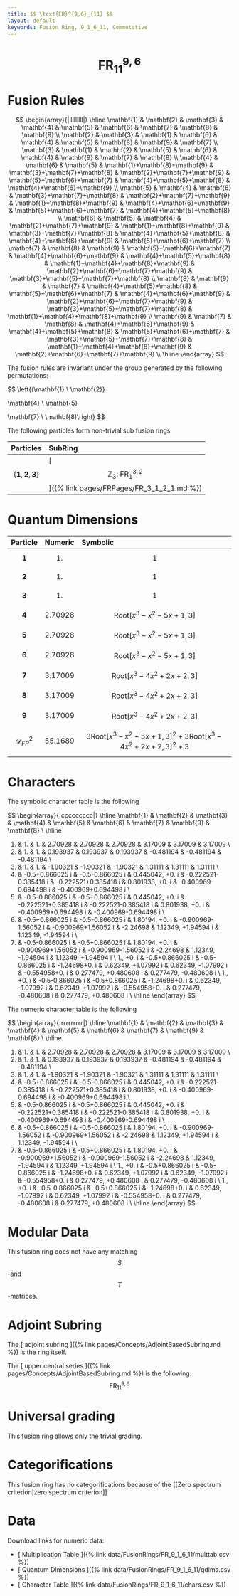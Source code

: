```yaml
---
title: $$ \text{FR}^{9,6}_{11} $$
layout: default
keywords: Fusion Ring, 9_1_6_11, Commutative
---
```

# $$ \text{FR}^{9,6}_{11} $$


# Fusion Rules

$$
\begin{array}{|lllllllll|}
\hline
 \mathbf{1} & \mathbf{2} & \mathbf{3} & \mathbf{4} & \mathbf{5} & \mathbf{6} & \mathbf{7} & \mathbf{8} & \mathbf{9} \\
 \mathbf{2} & \mathbf{3} & \mathbf{1} & \mathbf{6} & \mathbf{4} & \mathbf{5} & \mathbf{8} & \mathbf{9} & \mathbf{7} \\
 \mathbf{3} & \mathbf{1} & \mathbf{2} & \mathbf{5} & \mathbf{6} & \mathbf{4} & \mathbf{9} & \mathbf{7} & \mathbf{8} \\
 \mathbf{4} & \mathbf{6} & \mathbf{5} & \mathbf{1}+\mathbf{8}+\mathbf{9} & \mathbf{3}+\mathbf{7}+\mathbf{8} & \mathbf{2}+\mathbf{7}+\mathbf{9} & \mathbf{5}+\mathbf{6}+\mathbf{7} & \mathbf{4}+\mathbf{5}+\mathbf{8} & \mathbf{4}+\mathbf{6}+\mathbf{9} \\
 \mathbf{5} & \mathbf{4} & \mathbf{6} & \mathbf{3}+\mathbf{7}+\mathbf{8} & \mathbf{2}+\mathbf{7}+\mathbf{9} & \mathbf{1}+\mathbf{8}+\mathbf{9} & \mathbf{4}+\mathbf{6}+\mathbf{9} & \mathbf{5}+\mathbf{6}+\mathbf{7} & \mathbf{4}+\mathbf{5}+\mathbf{8} \\
 \mathbf{6} & \mathbf{5} & \mathbf{4} & \mathbf{2}+\mathbf{7}+\mathbf{9} & \mathbf{1}+\mathbf{8}+\mathbf{9} & \mathbf{3}+\mathbf{7}+\mathbf{8} & \mathbf{4}+\mathbf{5}+\mathbf{8} & \mathbf{4}+\mathbf{6}+\mathbf{9} & \mathbf{5}+\mathbf{6}+\mathbf{7} \\
 \mathbf{7} & \mathbf{8} & \mathbf{9} & \mathbf{5}+\mathbf{6}+\mathbf{7} & \mathbf{4}+\mathbf{6}+\mathbf{9} & \mathbf{4}+\mathbf{5}+\mathbf{8} & \mathbf{1}+\mathbf{4}+\mathbf{8}+\mathbf{9} & \mathbf{2}+\mathbf{6}+\mathbf{7}+\mathbf{9} & \mathbf{3}+\mathbf{5}+\mathbf{7}+\mathbf{8} \\
 \mathbf{8} & \mathbf{9} & \mathbf{7} & \mathbf{4}+\mathbf{5}+\mathbf{8} & \mathbf{5}+\mathbf{6}+\mathbf{7} & \mathbf{4}+\mathbf{6}+\mathbf{9} & \mathbf{2}+\mathbf{6}+\mathbf{7}+\mathbf{9} & \mathbf{3}+\mathbf{5}+\mathbf{7}+\mathbf{8} & \mathbf{1}+\mathbf{4}+\mathbf{8}+\mathbf{9} \\
 \mathbf{9} & \mathbf{7} & \mathbf{8} & \mathbf{4}+\mathbf{6}+\mathbf{9} & \mathbf{4}+\mathbf{5}+\mathbf{8} & \mathbf{5}+\mathbf{6}+\mathbf{7} & \mathbf{3}+\mathbf{5}+\mathbf{7}+\mathbf{8} & \mathbf{1}+\mathbf{4}+\mathbf{8}+\mathbf{9} & \mathbf{2}+\mathbf{6}+\mathbf{7}+\mathbf{9} \\
\hline
\end{array}
$$


The fusion rules are invariant under the group generated by the following permutations:

$$ \left\{(\mathbf{1} \ \mathbf{2}}

 \mathbf{4} \ \mathbf{5}

 \mathbf{7} \ \mathbf{8)\right\} $$


The following particles form non-trivial sub fusion rings

| Particles | SubRing |
| :------ | :------ |
| $$ \{\mathbf{1},\mathbf{2},\mathbf{3}\} $$ | [ $$ \mathbb{Z}_3:\ \text{FR}^{3,2}_{1} $$ ]({% link pages/FRPages/FR_3_1_2_1.md %}) |


# Quantum Dimensions

| Particle | Numeric | Symbolic |
| :------ | :------ | :------ |
| $$ \mathbf{1} $$ | $$ 1. $$ | $$ 1 $$ |
| $$ \mathbf{2} $$ | $$ 1. $$ | $$ 1 $$ |
| $$ \mathbf{3} $$ | $$ 1. $$ | $$ 1 $$ |
| $$ \mathbf{4} $$ | $$ 2.70928 $$ | $$ \text{Root}\left[x^3-x^2-5 x+1,3\right] $$ |
| $$ \mathbf{5} $$ | $$ 2.70928 $$ | $$ \text{Root}\left[x^3-x^2-5 x+1,3\right] $$ |
| $$ \mathbf{6} $$ | $$ 2.70928 $$ | $$ \text{Root}\left[x^3-x^2-5 x+1,3\right] $$ |
| $$ \mathbf{7} $$ | $$ 3.17009 $$ | $$ \text{Root}\left[x^3-4 x^2+2 x+2,3\right] $$ |
| $$ \mathbf{8} $$ | $$ 3.17009 $$ | $$ \text{Root}\left[x^3-4 x^2+2 x+2,3\right] $$ |
| $$ \mathbf{9} $$ | $$ 3.17009 $$ | $$ \text{Root}\left[x^3-4 x^2+2 x+2,3\right] $$ |
| $$ \mathcal{D}_{FP}^2 $$ | $$ 55.1689 $$ | $$ 3 \text{Root}\left[x^3-x^2-5 x+1,3\right]^2+3 \text{Root}\left[x^3-4 x^2+2 x+2,3\right]^2+3 $$ |

# Characters

The symbolic character table is the following

$$
\begin{array}{|ccccccccc|}
\hline
 \mathbf{1} & \mathbf{2} & \mathbf{3} & \mathbf{4} & \mathbf{5} & \mathbf{6} & \mathbf{7} & \mathbf{9} & \mathbf{8} \\
\hline
 1. & 1. & 1. & 2.70928 & 2.70928 & 2.70928 & 3.17009 & 3.17009 & 3.17009 \\
 1. & 1. & 1. & 0.193937 & 0.193937 & 0.193937 & -0.481194 & -0.481194 & -0.481194 \\
 1. & 1. & 1. & -1.90321 & -1.90321 & -1.90321 & 1.31111 & 1.31111 & 1.31111 \\
 1. & -0.5+0.866025 i & -0.5-0.866025 i & 0.445042\, +0. i & -0.222521-0.385418 i & -0.222521+0.385418 i & 0.801938\, +0. i & -0.400969-0.694498 i & -0.400969+0.694498 i \\
 1. & -0.5-0.866025 i & -0.5+0.866025 i & 0.445042\, +0. i & -0.222521+0.385418 i & -0.222521-0.385418 i & 0.801938\, +0. i & -0.400969+0.694498 i & -0.400969-0.694498 i \\
 1. & -0.5+0.866025 i & -0.5-0.866025 i & 1.80194\, +0. i & -0.900969-1.56052 i & -0.900969+1.56052 i & -2.24698 & 1.12349\, +1.94594 i & 1.12349\, -1.94594 i \\
 1. & -0.5-0.866025 i & -0.5+0.866025 i & 1.80194\, +0. i & -0.900969+1.56052 i & -0.900969-1.56052 i & -2.24698 & 1.12349\, -1.94594 i & 1.12349\, +1.94594 i \\
 1.\, +0. i & -0.5+0.866025 i & -0.5-0.866025 i & -1.24698+0. i & 0.62349\, +1.07992 i & 0.62349\, -1.07992 i & -0.554958+0. i & 0.277479\, +0.480608 i & 0.277479\, -0.480608 i \\
 1.\, +0. i & -0.5-0.866025 i & -0.5+0.866025 i & -1.24698+0. i & 0.62349\, -1.07992 i & 0.62349\, +1.07992 i & -0.554958+0. i & 0.277479\, -0.480608 i & 0.277479\, +0.480608 i \\
\hline
\end{array}
$$

The numeric character table is the following

$$
\begin{array}{|rrrrrrrrr|}
\hline
 \mathbf{1} & \mathbf{2} & \mathbf{3} & \mathbf{4} & \mathbf{5} & \mathbf{6} & \mathbf{7} & \mathbf{9} & \mathbf{8} \\
\hline
 1. & 1. & 1. & 2.70928 & 2.70928 & 2.70928 & 3.17009 & 3.17009 & 3.17009 \\
 1. & 1. & 1. & 0.193937 & 0.193937 & 0.193937 & -0.481194 & -0.481194 & -0.481194 \\
 1. & 1. & 1. & -1.90321 & -1.90321 & -1.90321 & 1.31111 & 1.31111 & 1.31111 \\
 1. & -0.5+0.866025 i & -0.5-0.866025 i & 0.445042\, +0. i & -0.222521-0.385418 i & -0.222521+0.385418 i & 0.801938\, +0. i & -0.400969-0.694498 i & -0.400969+0.694498 i \\
 1. & -0.5-0.866025 i & -0.5+0.866025 i & 0.445042\, +0. i & -0.222521+0.385418 i & -0.222521-0.385418 i & 0.801938\, +0. i & -0.400969+0.694498 i & -0.400969-0.694498 i \\
 1. & -0.5+0.866025 i & -0.5-0.866025 i & 1.80194\, +0. i & -0.900969-1.56052 i & -0.900969+1.56052 i & -2.24698 & 1.12349\, +1.94594 i & 1.12349\, -1.94594 i \\
 1. & -0.5-0.866025 i & -0.5+0.866025 i & 1.80194\, +0. i & -0.900969+1.56052 i & -0.900969-1.56052 i & -2.24698 & 1.12349\, -1.94594 i & 1.12349\, +1.94594 i \\
 1.\, +0. i & -0.5+0.866025 i & -0.5-0.866025 i & -1.24698+0. i & 0.62349\, +1.07992 i & 0.62349\, -1.07992 i & -0.554958+0. i & 0.277479\, +0.480608 i & 0.277479\, -0.480608 i \\
 1.\, +0. i & -0.5-0.866025 i & -0.5+0.866025 i & -1.24698+0. i & 0.62349\, -1.07992 i & 0.62349\, +1.07992 i & -0.554958+0. i & 0.277479\, -0.480608 i & 0.277479\, +0.480608 i \\
\hline
\end{array}
$$

# Modular Data

This fusion ring does not have any matching $$ S $$-and $$ T $$-matrices.

# Adjoint Subring

The [ adjoint subring ]({% link pages/Concepts/AdjointBasedSubring.md %}) is the ring itself.

The [ upper central series ]({% link pages/Concepts/AdjointBasedSubring.md %}) is the following:
$$ \text{FR}^{9,6}_{11} $$

# Universal grading

This fusion ring allows only the trivial grading.

# Categorifications

This fusion ring has no categorifications because of the [[Zero spectrum criterion|zero spectrum criterion]]

# Data

Download links for numeric data:

* [ Multiplication Table ]({% link data/FusionRings/FR_9_1_6_11/multtab.csv %})
* [ Quantum Dimensions ]({% link data/FusionRings/FR_9_1_6_11/qdims.csv %})
* [ Character Table ]({% link data/FusionRings/FR_9_1_6_11/chars.csv %})